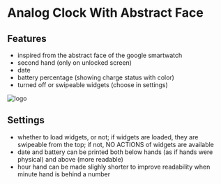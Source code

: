 # Analog Clock With Abstract Face

## Features

* inspired from the abstract face of the google smartwatch
* second hand (only on unlocked screen)
* date
* battery percentage (showing charge status with color)
* turned off or swipeable widgets (choose in settings)

![logo](cc_clock24_screen.png)

## Settings

* whether to load widgets, or not; if widgets are loaded, they are swipeable from the top; if not, NO ACTIONS of widgets are available
* date and battery can be printed both below hands (as if hands were physical) and above (more readable)
* hour hand can be made slighly shorter to improve readability when minute hand is behind a number
